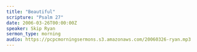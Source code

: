 ```yaml
---
title: "Beautiful"
scripture: "Psalm 27"
date: 2006-03-26T00:00:00Z
speaker: Skip Ryan
sermon_type: morning
audio: https://pcpcmorningsermons.s3.amazonaws.com/20060326-ryan.mp3 
---
```



